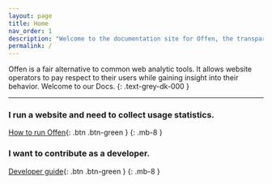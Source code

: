 ```yaml
---
layout: page
title: Home
nav_order: 1
description: "Welcome to the documentation site for Offen, the transparent web analytic tool. Featuring guides for operators, users and developers."
permalink: /
---
```


Offen is a fair alternative to common web analytic tools. It allows website operators to pay respect to their users while gaining insight into their behavior. Welcome to our Docs.
{: .text-grey-dk-000 }

---

### I run a website and need to collect usage statistics.

[How to run Offen](/running-offen/){: .btn .btn-green }
{: .mb-8 }


### I want to contribute as a developer.

[Developer guide](/developing-offen/){: .btn  .btn-green }
{: .mb-8 }
